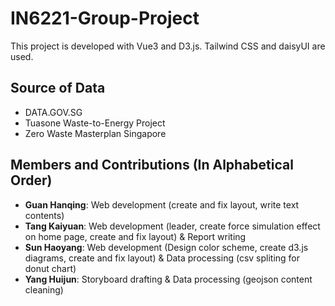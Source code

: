 # IN6221-Group-Project

This project is developed with Vue3 and D3.js. Tailwind CSS and daisyUI are used.

## Source of Data
- DATA.GOV.SG
- Tuasone Waste-to-Energy Project
- Zero Waste Masterplan Singapore

## Members and Contributions (In Alphabetical Order)
- **Guan Hanqing**: Web development (create and fix layout, write text contents)
- **Tang Kaiyuan**: Web development (leader, create force simulation effect on home page, create and fix layout) & Report writing
- **Sun Haoyang**: Web development (Design color scheme, create d3.js diagrams, create and fix layout) & Data processing (csv spliting for donut chart)
- **Yang Huijun**: Storyboard drafting & Data processing (geojson content cleaning)